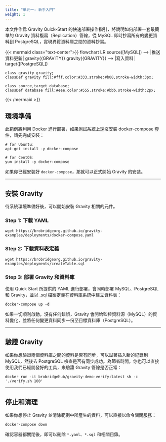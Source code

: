 ```yaml
---
title: "單元一: 新手入門"
weight: 1
---
```


本文件作爲 Gravity Quick-Start 的快速部署操作指引，將說明如何部署一套最簡單的 Gravity 資料複寫（Replication）管線，從 MySQL 即時抄寫所有的變更資料到 PostgreSQL，實現異質資料庫之間的資料抄寫。

{{< mermaid class="text-center">}}
flowchart LR
	source([MySQL]) --> |推送資料更新| gravity{{GRAVITY}}
	gravity{{GRAVITY}} --> |寫入資料| target([PostgreSQL])

	class gravity gravity;
	classDef gravity fill:#fff,color:#333,stroke:#b00,stroke-width:3px;

	class source,target database;
	classDef database fill:#eee,color:#555,stroke:#bbb,stroke-width:2px;
{{< /mermaid >}}

## 環境準備

此範例將利用 Docker 進行部署，如果測試系統上還沒安裝 docker-compose 套件，請先完成安裝：

```shell
# for Ubuntu:
apt-get install -y docker-compose

# for CentOS:
yum install -y docker-compose
```

如果你已經安裝好 `docker-compose`，那就可以正式開始 Gravity 的安裝。

---

## 安裝 Gravity

待系統環境準備好後，可以開始安裝 Gravity 相關的元件。

### Step 1: 下載 YAML

```shell
wget https://brobridgeorg.github.io/gravity-examples/deployments/docker-compose.yaml
```

### Step 2: 下載資料表定義

```shell
wget https://brobridgeorg.github.io/gravity-examples/deployments/createTable.sql
```

### Step 3: 部署 Gravity 和資料庫

使用 Quick Start 所提供的 YAML 進行部署，會同時部署 MySQL、PostgreSQL 和 Gravity，並以 .sql 檔案定義在資料庫系統中建立資料表：

```shell
docker-compose up -d
```

如果一切順利啟動，沒有任何錯誤，Gravity 會開始監控資料源（MySQL）的資料變化，並將任何變更資料同步一份至目標資料庫（PostgreSQL）。

---

## 驗證 Gravity

如果你想驗證兩個資料庫之間的資料是否有同步，可以試著插入新的紀錄到 MySQL，然後去 PostgreSQL 檢查是否有同步成功。為節省時間，你也可以直接使用我們已經開發好的工具，來驗證 Gravity 管線是否正常：

```shell
docker run -it brobridgehub/gravity-demo-verify:latest sh -c './verify.sh 100'
```

---

## 停止和清理

如果你想停止 Gravity 並清除範例中所產生的資料，可以直接以命令關閉服務：

```shell
docker-compose down
```

確認容器都關閉後，即可以刪除 `*.yaml`、`*.sql` 和相關目錄。
